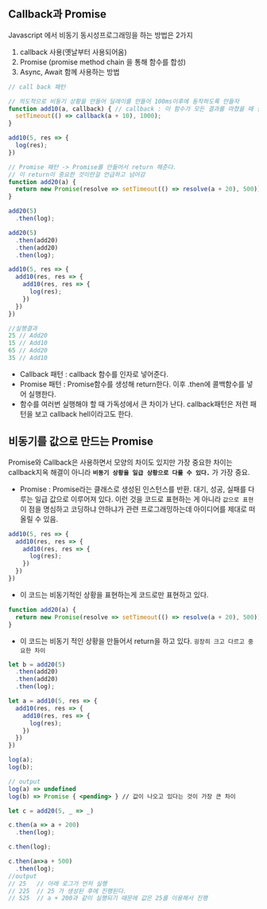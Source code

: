 ## Callback과 Promise

Javascript 에서 비동기 동시성프로그래밍을 하는 방법은 2가지

1. callback 사용(옛날부터 사용되어옴)
2. Promise (promise method chain 을 통해 함수를 합성)
3. Async, Await 함께 사용하는 방법

```jsx
// call back 패턴

// 의도적으로 비동기 상황을 만들어 딜레이를 만들어 100ms이후에 동작하도록 만들자
function add10(a, callback) { // callback : 이 함수가 모든 결과를 마쳤을 때 실행할 함수
  setTimeout(() => callback(a + 10), 1000);
}

add10(5, res => {
  log(res);
})

// Promise 패턴 -> Promise를 만들어서 return 해준다. 
// 이 return이 중요한 것이란걸 언급하고 넘어감
function add20(a) {
  return new Promise(resolve => setTimeout(() => resolve(a + 20), 500));
}

add20(5)
  .then(log);

add20(5)
  .then(add20)
  .then(add20)
  .then(log);

add10(5, res => {
  add10(res, res => {
    add10(res, res => {
      log(res);
    })
  })
})

//실행결과
25 // Add20
15 // Add10
65 // Add20
35 // Add10
```

- Callback 패턴 : callback 함수를 인자로 넣어준다.
- Promise 패턴 : Promise함수를 생성해 return한다. 이후 .then에 콜백함수를 넣어 실행한다.
- 함수를 여러번 실행해야 할 때 가독성에서 큰 차이가 난다. callback패턴은 저런 패턴을 보고 callback hell이라고도 한다.

## 비동기를 값으로 만드는 Promise

Promise와 Callback은 사용하면서 모양의 차이도 있지만 가장 중요한 차이는 callback지옥 해결이 아니라 
**`비동기 상황을 일급 상황으로 다룰 수 있다.`**  가 가장 중요. 

- Promise : Promise라는 클래스로 생성된 인스턴스를 반환. 
대기, 성공, 실패를 다루는 일급 값으로 이루어져 있다. 이런 것을 코드로 표현하는 게 아니라 `값으로 표현`
이 점을 명심하고 코딩하냐 안하냐가 관련 프로그래밍하는데 아이디어를 제대로 떠올릴 수 있음.

```jsx
add10(5, res => {
  add10(res, res => {
    add10(res, res => {
      log(res);
    })
  })
})
```

- 이 코드는 비동기적인 상황을 표현하는게 코드로만 표현하고 있다.

```jsx
function add20(a) {
  return new Promise(resolve => setTimeout(() => resolve(a + 20), 500));
}
```

- 이 코드는 비동기 적인 상황을 만들어서 return을 하고 있다. `굉장히 크고 다르고 중요한 차이`

```jsx
let b = add20(5)
  .then(add20)
  .then(add20)
  .then(log);

let a = add10(5, res => {
  add10(res, res => {
    add10(res, res => {
      log(res);
    })
  })
})

log(a);
log(b);

// output
log(a) => undefined
log(b) => Promise { <pending> } // 값이 나오고 있다는 것이 가장 큰 차이 
```

```jsx
let c = add20(5, _ => _)

c.then(a => a + 200)
  .then(log);

c.then(log);

c.then(a=>a + 500)
  .then(log);
//output
// 25   // 아래 로그가 먼저 실행
// 225  // 25 가 생성된 후에 진행된다.
// 525  // a + 200과 같이 실행되기 때문에 값은 25를 이용해서 진행
```
